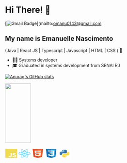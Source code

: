 <h1>Hi There! 👋</h1>

[![Gmail Badge](https://img.shields.io/badge/-omanu0143@gmail.com-6633cc?style=flat-square&logo=Gmail&logoColor=white&link=mailto:omanu0143@gmail.com)](mailto:omanu0143@gmail.com

## My name is Emanuelle Nascimento
(Java | React JS | Typescript | Javascript | HTML | CSS ) 🚀
- 👩‍💻 Systems developer
- 🎓 Graduated in systems development from SENAI RJ

[![Anurag's GitHub stats](https://github-readme-stats.vercel.app/api?username=manuncit&theme=transparent)](https://github.com/anuraghazra/github-readme-stats)

<div align="left">
  
  <img width="41%" height="195px" src="https://github-readme-stats.vercel.app/api/top-langs/?username=manuncit&layout=compact&hide_border=true&title_color=8f00ff&text_color=ffffff&bg_color=0d1117" />
  
 </div>

 <div style="display: inline_block"><br>
   
  <img align="center" alt="Rafa-Js" height="30" width="40" src="https://raw.githubusercontent.com/devicons/devicon/master/icons/javascript/javascript-plain.svg">
  <img align="center" alt="Rafa-React" height="30" width="40" src="https://raw.githubusercontent.com/devicons/devicon/master/icons/react/react-original.svg">
  <img align="center" alt="Rafa-HTML" height="30" width="40" src="https://raw.githubusercontent.com/devicons/devicon/master/icons/html5/html5-original.svg">
  <img align="center" alt="Rafa-CSS" height="30" width="40" src="https://raw.githubusercontent.com/devicons/devicon/master/icons/css3/css3-original.svg">
  <img align="center" alt="Rafa-Python" height="30" width="40" src="https://raw.githubusercontent.com/devicons/devicon/master/icons/python/python-original.svg">
  
</div>
